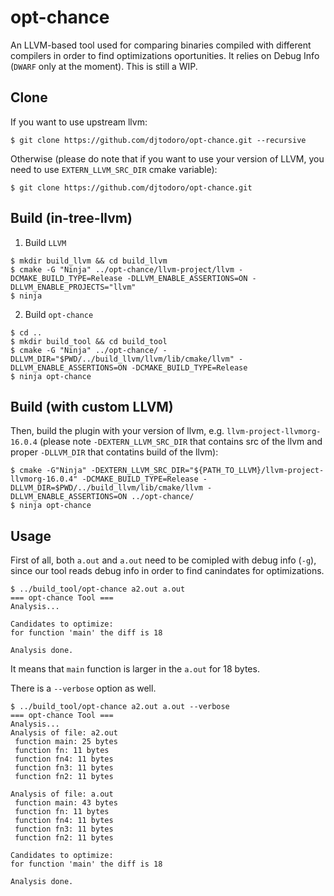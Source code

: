 # opt-chance
An LLVM-based tool used for comparing binaries compiled with different compilers in order to find optimizations oportunities. It relies on Debug Info (`DWARF` only at the moment).
This is still a WIP.

## Clone

If you want to use upstream llvm:
```
$ git clone https://github.com/djtodoro/opt-chance.git --recursive
```

Otherwise (please do note that if you want to use your version of LLVM, you need to use `EXTERN_LLVM_SRC_DIR` cmake variable):

```
$ git clone https://github.com/djtodoro/opt-chance.git
```

## Build (in-tree-llvm)

1. Build `LLVM`

```
$ mkdir build_llvm && cd build_llvm
$ cmake -G "Ninja" ../opt-chance/llvm-project/llvm -DCMAKE_BUILD_TYPE=Release -DLLVM_ENABLE_ASSERTIONS=ON -DLLVM_ENABLE_PROJECTS="llvm"
$ ninja
```

2. Build `opt-chance`

```
$ cd ..
$ mkdir build_tool && cd build_tool
$ cmake -G "Ninja" ../opt-chance/ -DLLVM_DIR="$PWD/../build_llvm/llvm/lib/cmake/llvm" -DLLVM_ENABLE_ASSERTIONS=ON -DCMAKE_BUILD_TYPE=Release
$ ninja opt-chance
```

## Build (with custom LLVM)

Then, build the plugin with your version of llvm, e.g. `llvm-project-llvmorg-16.0.4` (please note `-DEXTERN_LLVM_SRC_DIR` that contains src of the llvm and proper `-DLLVM_DIR` that contatins build of the llvm):

```
$ cmake -G"Ninja" -DEXTERN_LLVM_SRC_DIR="${PATH_TO_LLVM}/llvm-project-llvmorg-16.0.4" -DCMAKE_BUILD_TYPE=Release -DLLVM_DIR=$PWD/../build_llvm/lib/cmake/llvm -DLLVM_ENABLE_ASSERTIONS=ON ../opt-chance/
$ ninja opt-chance
```

## Usage

First of all, both `a.out` and `a.out` need to be comipled with debug info (`-g`), since our tool reads debug info in order to find canindates for optimizations.

```
$ ../build_tool/opt-chance a2.out a.out 
=== opt-chance Tool ===
Analysis...

Candidates to optimize:
for function 'main' the diff is 18

Analysis done.
```

It means that `main` function is larger in the `a.out` for 18 bytes.

There is a ```--verbose``` option as well.

```
$ ../build_tool/opt-chance a2.out a.out --verbose
=== opt-chance Tool ===
Analysis...
Analysis of file: a2.out
 function main: 25 bytes
 function fn: 11 bytes
 function fn4: 11 bytes
 function fn3: 11 bytes
 function fn2: 11 bytes

Analysis of file: a.out
 function main: 43 bytes
 function fn: 11 bytes
 function fn4: 11 bytes
 function fn3: 11 bytes
 function fn2: 11 bytes

Candidates to optimize:
for function 'main' the diff is 18

Analysis done.
```
